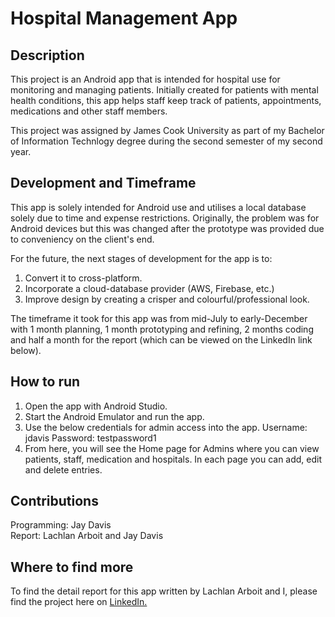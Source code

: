 # Hospital Management App

## Description
This project is an Android app that is intended for hospital use for monitoring and managing patients. Initially created for patients with mental health conditions, this app helps staff keep track of patients, appointments, medications and other staff members. 

This project was assigned by James Cook University as part of my Bachelor of Information Technlogy degree during the second semester of my second year. 

## Development and Timeframe
This app is solely intended for Android use and utilises a local database solely due to time and expense restrictions. Originally, the problem was for Android devices but this was changed after the prototype was provided due to conveniency on the client's end. 

For the future, the next stages of development for the app is to:
1. Convert it to cross-platform. 
2. Incorporate a cloud-database provider (AWS, Firebase, etc.) 
3. Improve design by creating a crisper and colourful/professional look.

The timeframe it took for this app was from mid-July to early-December with 1 month planning, 1 month prototyping and refining, 2 months coding and half a month for the report (which can be viewed on the LinkedIn link below). 

## How to run
1. Open the app with Android Studio. 
2. Start the Android Emulator and run the app. 
3. Use the below credentials for admin access into the app.
Username: jdavis
Password: testpassword1
4. From here, you will see the Home page for Admins where you can view patients, staff, medication and hospitals. In each page you can add, edit and delete entries.

## Contributions 
Programming: Jay Davis <br>
Report: Lachlan Arboit and Jay Davis

## Where to find more
To find the detail report for this app written by Lachlan Arboit and I, please find the project here on [LinkedIn.](https://www.linkedin.com/in/jay-davis-261738277/details/projects/)
